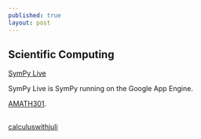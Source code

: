 ```yaml
---
published: true
layout: post
---
```

## Scientific Computing


[SymPy Live](http://live.sympy.org/)

SymPy Live is SymPy running on the Google App Engine. 

[AMATH301](http://courses.washington.edu/am301/page1/page6/video.html).


## 
[calculuswithjuli](http://calculuswithjulia.github.io/)
